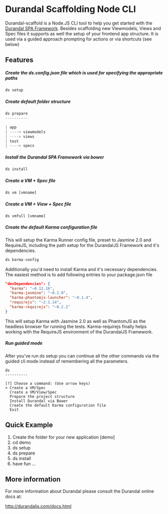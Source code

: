 Durandal Scaffolding Node CLI
===========

Durandal-scaffold is a Node.JS CLI tool to help you get started with the [Durandal SPA Framework](http://durandaljs.com/).
Besides scaffolding new Viewmodels, Views and Spec files it supports as well the setup of your frontend app structure.
It is used via a guided approach prompting for actions or via shortcuts (see below)

Features
-------------------

##### Create the ds.config.json file which is used for specifying the appropriate paths
```js
ds setup
```

##### Create default folder structure
```js
ds prepare
----------

| app
| ----> viewmodels
| ----> views
| test
| ----> specs
```

##### Install the Durandal SPA Framework via bower
```js
ds install
```

##### Create a VM + Spec file
```js
ds vm [vmname]
```

##### Create a VM + View + Spec file
```js
ds vmfull [vmname]
```

##### Create the default Karma configuration file
This will setup the Karma Runner config file, preset to Jasmine 2.0 and RequireJS,
including the path setup for the DurandalJS Framework and it's dependencies.

```js
ds karma-config
```

Additionally you'd need to install Karma and it's necessary dependencies. The
easiest method is to add following entries to your package.json file

```json
"devDependencies": {
  "karma": "~0.12.16",
  "karma-jasmine": "~0.2.0",
  "karma-phantomjs-launcher": "~0.1.4",
  "requirejs": "~2.1.14",
  "karma-requirejs": "~0.2.2"
}
```

This will setup Karma with Jasmine 2.0 as well as PhantomJS as the headless
browser for running the tests. Karma-requirejs finally helps working with the
RequireJS environment of the DurandalJS Framework.


##### Run guided mode
After you've run ds setup you can continue all the other commands via the guided
cli mode instead of remembering all the parameters.

```Shell
ds
----------

[?] Choose a command: (Use arrow keys)
> Create a VM/Spec
  Create a VM/View/Spec
  Prepare the project structure
  Install Durandal via Bower
  Create the default Karma configuration file
  Exit

```


Quick Example
-------------

1. Create the folder for your new application [demo]
2. cd demo
3. ds setup
4. ds prepare
5. ds install
6. have fun ...


More information
----------------

For more information about Durandal please consult
the Durandal online docs at:

http://durandaljs.com/docs.html
